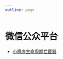 ```yaml
---
outline: page
---
```


# 微信公众平台 #

- [小程序生命周期拦截器](https://www.npmjs.com/package/wx-lifecycle-interceptor)